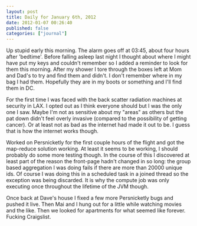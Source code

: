 ```yaml
---
layout: post
title: Daily for January 6th, 2012
date: 2012-01-07 00:26:40
published: false
categories: ["journal"]
---
```

 
Up stupid early this morning. The alarm goes off at 03:45, about four hours after 'bedtime'. Before falling asleep last night I thought about where I might have put my keys and couldn't remember so I added a reminder to look for them this morning. After my shower I tore through the boxes left at Mom and Dad's to try and find them and didn't. I don't remember where in my bag I had them. Hopefully they are in my boots or something and I'll find them in DC.

For the first time I was faced with the back scatter radiation machines at security in LAX. I opted out as I think everyone should but I was the only one I saw. Maybe I'm not as sensitive about my "areas" as others but the pat down didn't feel overly invasive (compared to the possibility of getting cancer). Or at least not as bad as the internet had made it out to be. I guess that is how the internet works though.

Worked on Persnicketly for the first couple hours of the flight and got the map-reduce solution working. At least it seems to be working, I should probably do some more testing though. In the course of this I discovered at least part of the reason the front-page hadn't changed in so long: the group based aggregation I was doing fails if there are more than 20000 unique ids. Of course I was doing this in a scheduled task in a joined thread so the exception was being discarded. It is why the compute job was only executing once throughout the lifetime of the JVM though.

Once back at Dave's house I fixed a few more Persnicketly bugs and pushed it live. Then Mai and I hung out for a little while watching movies and the like. Then we looked for apartments for what seemed like forever. Fucking Craigslist.

